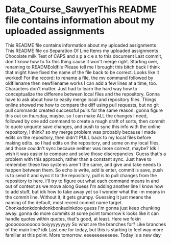 # Data_Course_SawyerThis README file contains information about my uploaded assignments
This README file contains information about my uploaded assignments
This README file co
Separation
Of
Line
Items
my uploaded assignments
Chocolate milk Test of CAPS and s p a c e s to this document
Last commit, don't know how to fix this thing cause it won't merge right. Starting over, renaming to READMEoldfile
Please tell me I brought this bitch back
I think that might have fixed the name of the file back to be correct.
Looks like it worked! For the record: to rename a file, the mv command followed by oldfilename then newfilename works
I can add a few lines at a time, too. Characters don't matter. Just had to learn the hard way how to conceptualize the differene between local files and the repository.
Gonna have to ask about how to easily merge local and repository files. Things online showed me how to compare the diff using pull requests, but no git pull commands created successful pulls for the same reason. gonna figure this out on thursday, maybe.
so I can make ALL the changes I need, followed by one add command to create a rough draft of sorts, then commit to quote unquote save changes, and push to sync this info with the online repository, I think?
so my merge problem was probably because i made edits on the repository, then didn't PULL back to my local files before making edits. so I had edits on the repository, and some on my local files, and those couldn't sync because neither was more correct, maybe? Idk I wish it was easier to compare and solve those discrepancies. Guess that's a problem with this approach, rather than a constant sync. Just have to remember these two systems aren't the same, and give and take needs to happen between them.
So echo is write, add is enter, commit is save, push is to send it and sync it to the repository, pull is to pull changes from the repository to here. I'll try to figure out what each command means in and out of context as we move along
Guess I'm adding another line
I know how to add stuff, but idk how to take away yet
so I wonder what the -m means in the commit line. Without it, it gets grumpy. Guessing it just means the naming of the default, most recent commit name target.
Chonkadonkdonkdonkbonkadinkdoo
guess I'm gonna just keep chunking away. gonna do more commits at some point tomorrow
k looks like it can handle quotes within quotes, that's good, at least.
Here we fokin goooooooooooo boiyyyyyyyyy
So what are the branches for? Like branches of the main line? idk
Last one for today, but this is starting to feel way more familiar at this point. More tomorrow. eeeeeeeeeeeee.
Today is a new day

